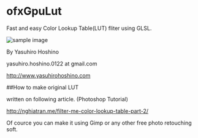 # ofxGpuLut

Fast and easy Color Lookup Table(LUT) fliter using GLSL. 

![sample image](https://github.com/yasuhirohoshino/ofxGpuLut/blob/master/ofxGPULUT.jpg)

By Yasuhiro Hoshino

yasuhiro.hoshino.0122 at gmail.com

http://www.yasuhirohoshino.com

##How to make original LUT

written on following article. (Photoshop Tutorial)

<a href = "http://nghiatran.me/filter-me-color-lookup-table-part-2/">
http://nghiatran.me/filter-me-color-lookup-table-part-2/
</a>

Of cource you can make it using Gimp or any other free photo retouching soft.
